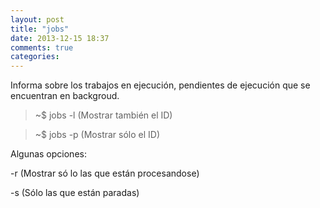 ```yaml
---
layout: post
title: "jobs"
date: 2013-12-15 18:37
comments: true
categories: 
---
```

Informa sobre los trabajos en ejecución, pendientes de ejecución que se encuentran en backgroud.

>~$ jobs -l (Mostrar también el ID)

>~$ jobs -p (Mostrar sólo el ID)

Algunas opciones:

-r (Mostrar só lo las que están procesandose)

-s (Sólo las que están paradas)

